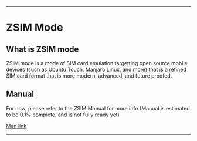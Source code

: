 
***

# ZSIM Mode

## What is ZSIM mode

ZSIM mode is a mode of SIM card emulation targetting open source mobile devices (such as Ubuntu Touch, Manjaro Linux, and more) that is a refined SIM card format that is more modern, advanced, and future proofed.

## Manual

For now, please refer to the ZSIM Manual for more info (Manual is estimated to be 0.1% complete, and is not fully ready yet)

[Man link](/ZSIM_Mode/Manual/README.md)

***
